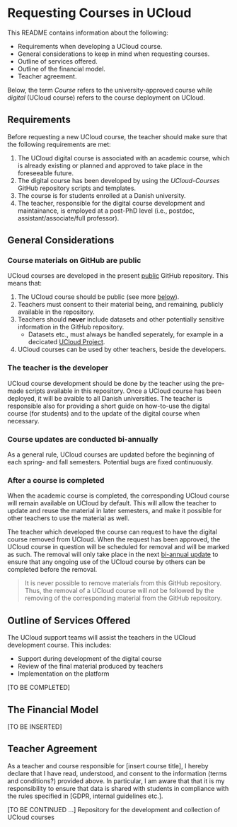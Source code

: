 # Requesting Courses in UCloud 

This README contains information about the following:

- Requirements when developing a UCloud course.
- General considerations to keep in mind when requesting courses.
- Outline of services offered.
- Outline of the financial model.
- Teacher agreement.

Below, the term *Course* refers to the university-approved course while *digital* (UCloud course) refers to the course deployment on UCloud.

## Requirements 

Before requesting a new UCloud course, the teacher should make sure that the following requirements are met: 

1. The UCloud digital course is associated with an academic course, which is already existing or planned and approved to take place in the foreseeable future.  
2. The digital course has been developed by using the *UCloud-Courses* GitHub repository scripts and templates.
3. The course is for students enrolled at a Danish university.
4. The teacher, responsible for the digital course development and maintainance, is employed at a post-PhD level (i.e., postdoc, assistant/associate/full professor).

## General Considerations

### Course materials on GitHub are public

UCloud courses are developed in the present [public](https://docs.github.com/en/repositories/creating-and-managing-repositories/about-repositories#about-repository-visibility) GitHub repository. This means that:

1. The UCloud course should be public (see more [below](./ucloud-courses-requirements.md#general-considerations)).
2. Teachers must consent to their material being, and remaining, publicly available in the repository.  
3. Teachers should **never** include datasets and other potentially sensitive information in the GitHub repository. 
    - Datasets etc., must always be handled seperately, for example in a decicated [UCloud Project](https://docs.cloud.sdu.dk/guide/project-intro.html).
4. UCloud courses can be used by other teachers, beside the developers.

### The teacher is the developer 

UCloud course development should be done by the teacher using the pre-made scripts available in this repository. Once a UCloud course has been deployed, it will be avaible to all Danish universities. 
The teacher is responsible also for providing a short guide on how-to-use the digital course (for students) and to the update of the digital course when necessary. 

### Course updates are conducted bi-annually 

As a general rule, UCloud courses are updated before the beginning of each spring- and fall semesters. Potential bugs are fixed continuously. 

### After a course is completed 

When the academic course is completed, the corresponding UCloud course will remain available on UCloud by default. This will allow the teacher to update and reuse the material in later semesters, and make it possible for other teachers to use the material as well. 

The teacher which developed the course can request to have the digital course removed from UCloud.
When the request has been approved, the UCloud course in question will be scheduled for removal and will be marked as such. The removal will only take place in the next [bi-annual update](ucloud-courses-requirements.md#course-updates-are-conducted-bi-annually) to ensure that any ongoing use of the UCloud course by others can be completed before the removal.

> It is never possible to remove materials from this GitHub repository. Thus, the removal of a UCloud course will *not* be followed by the removing of the corresponding material from the GitHub repository. 

## Outline of Services Offered 

The UCloud support teams will assist the teachers in the UCloud development course. This includes:

- Support during development of the digital course
- Review of the final material produced by teachers
- Implementation on the platform 

[TO BE COMPLETED]

## The Financial Model

[TO BE INSERTED]

## Teacher Agreement 

As a teacher and course responsible for [insert course title], I hereby declare that I have read, understood, and consent to the information (terms and conditions?) provided above. In particular, I am aware that that it is my responsibility to ensure that data is shared with students in compliance with the rules specified in [GDPR, internal guidelines etc.]. 

[TO BE CONTINUED ...]
Repository for the development and collection of UCloud courses
